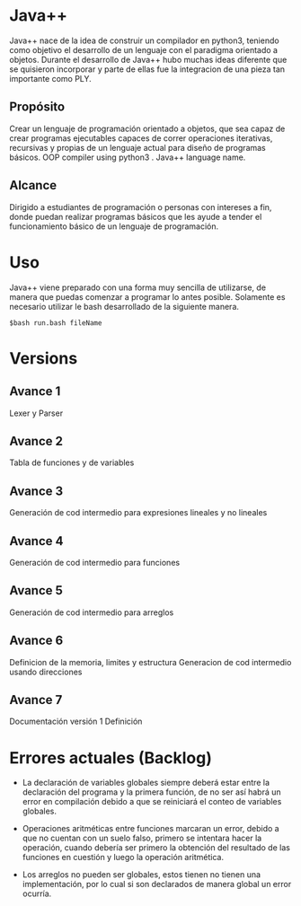 # Java++
Java++ nace de la idea de construir un compilador en python3, teniendo como objetivo el desarrollo de un lenguaje con el paradigma orientado a objetos. Durante el desarrollo de Java++ hubo muchas ideas diferente que se quisieron incorporar y parte de ellas fue la integracion de una pieza tan importante como PLY.

## Propósito 
Crear un lenguaje de programación orientado a objetos, que sea capaz de crear programas ejecutables capaces de correr operaciones iterativas, recursivas y propias de un lenguaje actual para diseño de programas básicos. 
OOP compiler using python3 . Java++ language name.

## Alcance 
Dirigido a estudiantes de programación o personas con intereses a fin, donde puedan realizar programas básicos que les ayude a tender el funcionamiento básico de un lenguaje de programación. 

# Uso
Java++ viene preparado con una forma muy sencilla de utilizarse, de manera que puedas comenzar a programar lo antes posible. Solamente es necesario utilizar le bash desarrollado de la siguiente manera.

    $bash run.bash fileName

# Versions
## Avance 1
Lexer y Parser

## Avance 2
Tabla de funciones y de variables

## Avance 3
Generación de cod intermedio para expresiones lineales y no lineales

## Avance 4
Generación de cod intermedio para funciones

## Avance 5
Generación de cod intermedio para arreglos

## Avance 6
Definicion de la memoria, limites y estructura
Generacion de cod intermedio usando direcciones

## Avance 7
Documentación versión 1
Definición 

# Errores actuales (Backlog)
  * La declaración de variables globales siempre deberá estar entre la declaración del programa y la primera función, de no ser así habrá un error en compilación debido a que se reiniciará el conteo de variables globales.  

  * Operaciones aritméticas entre funciones marcaran un error, debido a que no cuentan con un suelo falso, primero se intentara hacer la operación, cuando debería ser primero la obtención del resultado de las funciones en cuestión y luego la operación aritmética.  

  * Los arreglos no pueden ser globales, estos tienen no tienen una implementación, por lo cual si son declarados de manera global un error ocurría.  